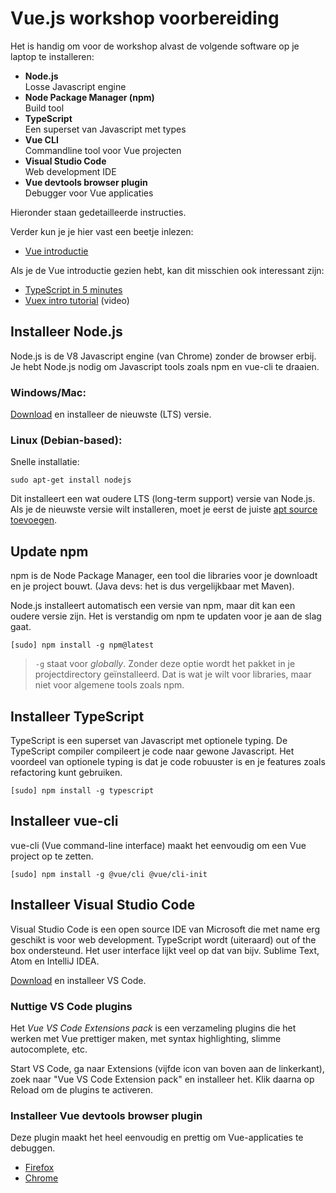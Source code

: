 # Vue.js workshop voorbereiding

Het is handig om voor de workshop alvast de volgende software op je laptop te installeren:

* **Node.js**<br>
  Losse Javascript engine
* **Node Package Manager (npm)**<br>
  Build tool
* **TypeScript**<br>
  Een superset van Javascript met types
* **Vue CLI**<br>
  Commandline tool voor Vue projecten
* **Visual Studio Code**<br>
  Web development IDE
* **Vue devtools browser plugin**<br>
  Debugger voor Vue applicaties

Hieronder staan gedetailleerde instructies.

Verder kun je je hier vast een beetje inlezen:

* [Vue introductie](https://vuejs.org/v2/guide/)

Als je de Vue introductie gezien hebt, kan dit misschien ook interessant zijn:

* [TypeScript in 5 minutes](https://www.typescriptlang.org/docs/handbook/typescript-in-5-minutes.html)
* [Vuex intro tutorial](https://www.youtube.com/watch?v=_2_C9j-8CtM) (video)

## Installeer Node.js

Node.js is de V8 Javascript engine (van Chrome) zonder de browser erbij. Je hebt Node.js nodig om Javascript tools zoals npm en vue-cli te draaien.

### Windows/Mac:

[Download](https://nodejs.org/en/download/) en installeer de nieuwste (LTS) versie.

### Linux (Debian-based):

Snelle installatie:
```
sudo apt-get install nodejs
```

Dit installeert een wat oudere LTS (long-term support) versie van Node.js. Als je de nieuwste versie wilt installeren, moet je eerst de juiste [apt source toevoegen](https://github.com/nodesource/distributions/blob/master/README.md#installation-instructions).

## Update npm

npm is de Node Package Manager, een tool die libraries voor je downloadt en je project bouwt. (Java devs: het is dus vergelijkbaar met Maven). 

Node.js installeert automatisch een versie van npm, maar dit kan een oudere versie zijn. Het is verstandig om npm te updaten voor je aan de slag gaat.

```
[sudo] npm install -g npm@latest
```

> `-g` staat voor *globally*. Zonder deze optie wordt het pakket in je projectdirectory geïnstalleerd. Dat is wat je wilt voor libraries, maar niet voor algemene tools zoals npm.

## Installeer TypeScript

TypeScript is een superset van Javascript met optionele typing. De TypeScript compiler compileert je code naar gewone Javascript. Het voordeel van optionele typing is dat je code robuuster is en je features zoals refactoring kunt gebruiken.

```
[sudo] npm install -g typescript
```

## Installeer vue-cli

vue-cli (Vue command-line interface) maakt het eenvoudig om een Vue project op te zetten.

```
[sudo] npm install -g @vue/cli @vue/cli-init
```

## Installeer Visual Studio Code

Visual Studio Code is een open source IDE van Microsoft die met name erg geschikt is voor web development. TypeScript wordt (uiteraard) out of the box ondersteund. Het user interface lijkt veel op dat van bijv. Sublime Text, Atom en IntelliJ IDEA.

[Download](https://code.visualstudio.com/download) en installeer VS Code.

### Nuttige VS Code plugins

Het *Vue VS Code Extensions pack* is een verzameling plugins die het werken met Vue prettiger maken, met syntax highlighting, slimme autocomplete, etc.

Start VS Code, ga naar Extensions (vijfde icon van boven aan de linkerkant), zoek naar "Vue VS Code Extension pack" en installeer het. Klik daarna op Reload om de plugins te activeren.

### Installeer Vue devtools browser plugin
Deze plugin maakt het heel eenvoudig en prettig om Vue-applicaties te debuggen.

- [Firefox](https://addons.mozilla.org/en-US/firefox/addon/vue-js-devtools/)
- [Chrome](https://chrome.google.com/webstore/detail/vuejs-devtools/nhdogjmejiglipccpnnnanhbledajbpd)
